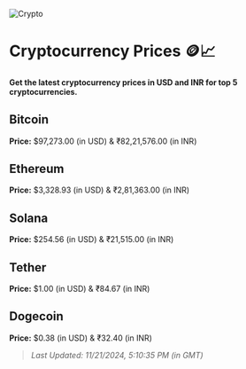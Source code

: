 
![Crypto](https://www.techguide.com.au/wp-content/uploads/2020/11/crypto3.jpeg)

# Cryptocurrency Prices 🪙📈

#### Get the latest cryptocurrency prices in USD and INR for top 5 cryptocurrencies.

## Bitcoin

**Price:** $97,273.00 (in USD) & ₹82,21,576.00 (in INR)

## Ethereum

**Price:** $3,328.93 (in USD) & ₹2,81,363.00 (in INR)

## Solana

**Price:** $254.56 (in USD) & ₹21,515.00 (in INR)

## Tether

**Price:** $1.00 (in USD) & ₹84.67 (in INR)

## Dogecoin

**Price:** $0.38 (in USD) & ₹32.40 (in INR)

> _Last Updated: 11/21/2024, 5:10:35 PM (in GMT)_
